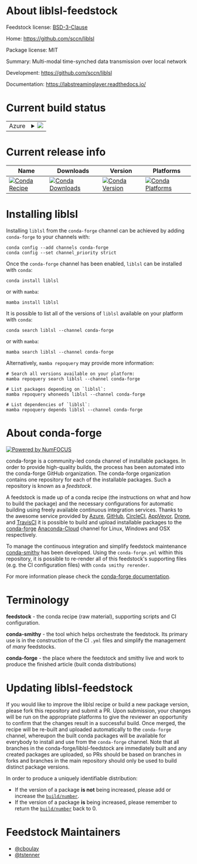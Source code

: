 About liblsl-feedstock
======================

Feedstock license: [BSD-3-Clause](https://github.com/conda-forge/liblsl-feedstock/blob/main/LICENSE.txt)

Home: https://github.com/sccn/liblsl

Package license: MIT

Summary: Multi-modal time-synched data transmission over local network

Development: https://github.com/sccn/liblsl

Documentation: https://labstreaminglayer.readthedocs.io/

Current build status
====================


<table>
    
  <tr>
    <td>Azure</td>
    <td>
      <details>
        <summary>
          <a href="https://dev.azure.com/conda-forge/feedstock-builds/_build/latest?definitionId=13234&branchName=main">
            <img src="https://dev.azure.com/conda-forge/feedstock-builds/_apis/build/status/liblsl-feedstock?branchName=main">
          </a>
        </summary>
        <table>
          <thead><tr><th>Variant</th><th>Status</th></tr></thead>
          <tbody><tr>
              <td>linux_64</td>
              <td>
                <a href="https://dev.azure.com/conda-forge/feedstock-builds/_build/latest?definitionId=13234&branchName=main">
                  <img src="https://dev.azure.com/conda-forge/feedstock-builds/_apis/build/status/liblsl-feedstock?branchName=main&jobName=linux&configuration=linux%20linux_64_" alt="variant">
                </a>
              </td>
            </tr><tr>
              <td>osx_64</td>
              <td>
                <a href="https://dev.azure.com/conda-forge/feedstock-builds/_build/latest?definitionId=13234&branchName=main">
                  <img src="https://dev.azure.com/conda-forge/feedstock-builds/_apis/build/status/liblsl-feedstock?branchName=main&jobName=osx&configuration=osx%20osx_64_" alt="variant">
                </a>
              </td>
            </tr><tr>
              <td>osx_arm64</td>
              <td>
                <a href="https://dev.azure.com/conda-forge/feedstock-builds/_build/latest?definitionId=13234&branchName=main">
                  <img src="https://dev.azure.com/conda-forge/feedstock-builds/_apis/build/status/liblsl-feedstock?branchName=main&jobName=osx&configuration=osx%20osx_arm64_" alt="variant">
                </a>
              </td>
            </tr><tr>
              <td>win_64</td>
              <td>
                <a href="https://dev.azure.com/conda-forge/feedstock-builds/_build/latest?definitionId=13234&branchName=main">
                  <img src="https://dev.azure.com/conda-forge/feedstock-builds/_apis/build/status/liblsl-feedstock?branchName=main&jobName=win&configuration=win%20win_64_" alt="variant">
                </a>
              </td>
            </tr>
          </tbody>
        </table>
      </details>
    </td>
  </tr>
</table>

Current release info
====================

| Name | Downloads | Version | Platforms |
| --- | --- | --- | --- |
| [![Conda Recipe](https://img.shields.io/badge/recipe-liblsl-green.svg)](https://anaconda.org/conda-forge/liblsl) | [![Conda Downloads](https://img.shields.io/conda/dn/conda-forge/liblsl.svg)](https://anaconda.org/conda-forge/liblsl) | [![Conda Version](https://img.shields.io/conda/vn/conda-forge/liblsl.svg)](https://anaconda.org/conda-forge/liblsl) | [![Conda Platforms](https://img.shields.io/conda/pn/conda-forge/liblsl.svg)](https://anaconda.org/conda-forge/liblsl) |

Installing liblsl
=================

Installing `liblsl` from the `conda-forge` channel can be achieved by adding `conda-forge` to your channels with:

```
conda config --add channels conda-forge
conda config --set channel_priority strict
```

Once the `conda-forge` channel has been enabled, `liblsl` can be installed with `conda`:

```
conda install liblsl
```

or with `mamba`:

```
mamba install liblsl
```

It is possible to list all of the versions of `liblsl` available on your platform with `conda`:

```
conda search liblsl --channel conda-forge
```

or with `mamba`:

```
mamba search liblsl --channel conda-forge
```

Alternatively, `mamba repoquery` may provide more information:

```
# Search all versions available on your platform:
mamba repoquery search liblsl --channel conda-forge

# List packages depending on `liblsl`:
mamba repoquery whoneeds liblsl --channel conda-forge

# List dependencies of `liblsl`:
mamba repoquery depends liblsl --channel conda-forge
```


About conda-forge
=================

[![Powered by
NumFOCUS](https://img.shields.io/badge/powered%20by-NumFOCUS-orange.svg?style=flat&colorA=E1523D&colorB=007D8A)](https://numfocus.org)

conda-forge is a community-led conda channel of installable packages.
In order to provide high-quality builds, the process has been automated into the
conda-forge GitHub organization. The conda-forge organization contains one repository
for each of the installable packages. Such a repository is known as a *feedstock*.

A feedstock is made up of a conda recipe (the instructions on what and how to build
the package) and the necessary configurations for automatic building using freely
available continuous integration services. Thanks to the awesome service provided by
[Azure](https://azure.microsoft.com/en-us/services/devops/), [GitHub](https://github.com/),
[CircleCI](https://circleci.com/), [AppVeyor](https://www.appveyor.com/),
[Drone](https://cloud.drone.io/welcome), and [TravisCI](https://travis-ci.com/)
it is possible to build and upload installable packages to the
[conda-forge](https://anaconda.org/conda-forge) [Anaconda-Cloud](https://anaconda.org/)
channel for Linux, Windows and OSX respectively.

To manage the continuous integration and simplify feedstock maintenance
[conda-smithy](https://github.com/conda-forge/conda-smithy) has been developed.
Using the ``conda-forge.yml`` within this repository, it is possible to re-render all of
this feedstock's supporting files (e.g. the CI configuration files) with ``conda smithy rerender``.

For more information please check the [conda-forge documentation](https://conda-forge.org/docs/).

Terminology
===========

**feedstock** - the conda recipe (raw material), supporting scripts and CI configuration.

**conda-smithy** - the tool which helps orchestrate the feedstock.
                   Its primary use is in the construction of the CI ``.yml`` files
                   and simplify the management of *many* feedstocks.

**conda-forge** - the place where the feedstock and smithy live and work to
                  produce the finished article (built conda distributions)


Updating liblsl-feedstock
=========================

If you would like to improve the liblsl recipe or build a new
package version, please fork this repository and submit a PR. Upon submission,
your changes will be run on the appropriate platforms to give the reviewer an
opportunity to confirm that the changes result in a successful build. Once
merged, the recipe will be re-built and uploaded automatically to the
`conda-forge` channel, whereupon the built conda packages will be available for
everybody to install and use from the `conda-forge` channel.
Note that all branches in the conda-forge/liblsl-feedstock are
immediately built and any created packages are uploaded, so PRs should be based
on branches in forks and branches in the main repository should only be used to
build distinct package versions.

In order to produce a uniquely identifiable distribution:
 * If the version of a package **is not** being increased, please add or increase
   the [``build/number``](https://docs.conda.io/projects/conda-build/en/latest/resources/define-metadata.html#build-number-and-string).
 * If the version of a package **is** being increased, please remember to return
   the [``build/number``](https://docs.conda.io/projects/conda-build/en/latest/resources/define-metadata.html#build-number-and-string)
   back to 0.

Feedstock Maintainers
=====================

* [@cboulay](https://github.com/cboulay/)
* [@tstenner](https://github.com/tstenner/)


